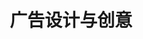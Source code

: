 ---
pageName: examination
title: 广告设计与创意
period: 2017年1月
courseID: "00755"
description: 本试卷分为两部分，满分100分，考试时间150分钟。<br />第一部分为选择题，1页至3页，共3页。应考者必须按试题顺序在“答题卡”上按要求填涂，答在试卷上无效。<br />第二部分为非选择题，4页至4页，共1页。应考者必须按试题顺序在“答题卡”上作答，答在试卷上无效。
sections:
  - title: 选择题 (共20分)
    topics: 
      - title: 单项选择题 (本大题共20小题，每小题1分，共20分)<br />在每小题列出的四个备选项中只有一个是符合题目要求的，请将其选出并将“答题卡” 的相应代码涂黑。错涂、多涂或未涂均无分。
        quetions: 
          - title: 用文字表明其名号、商号、招牌和营业性质的广告是
            type: radio
            options:
              - answer: 灯笼广告
                isTrue: true
              - answer: 标记广告
                isTrue: false
              - answer: 招牌广告
                isTrue: false
              - answer: 口头叫卖广告
                isTrue: false
          - title: 评估广告活动成败的指标是
            type: radio
            options:
              - answer: 广告计划
                isTrue: false
              - answer: 媒介代理
                isTrue: false
              - answer: 广告费用
                isTrue: false
              - answer: 广告效果
                isTrue: true
          - title: 禁毒广告属于
            type: radio
            options:
              - answer: 商业广告
                isTrue: false
              - answer: 政治广告
                isTrue: false
              - answer: 盈利性广告
                isTrue: false
              - answer: 公益广店
                isTrue: true
          - title: POP屈于平面广告创意与设计的存在形式中的
            type: radio
            options:
              - answer: 平面形式
                isTrue: false
              - answer: 立体形式
                isTrue: true
              - answer: 视师形式
                isTrue: false
              - answer: 活动形式
                isTrue: false
          - title: 下列不属于广告义案类型的是
            type: radio
            options:
              - answer: 广告标题
                isTrue: false
              - answer: 广告语
                isTrue: false
              - answer: 广告正文
                isTrue: false
              - answer: 广告图形
                isTrue: true
          - title: 创立擦笔淡彩并为月份牌特殊风格的形成奠定了基础的是
            type: radio
            options:
              - answer: 周慕桥
                isTrue: false
              - answer: 徐泳清
                isTrue: false
              - answer: 郑曼陀
                isTrue: true
              - answer: 谢之光
                isTrue: false
          - title: 以下不属于平面广告创意与设计的形式要素的是
            type: radio
            options:
              - answer: 色彩
                isTrue: false
              - answer: 图形
                isTrue: false
              - answer: 文案
                isTrue: false
              - answer: 创意理念
                isTrue: true
          - title: 以下不属于平面广告创意与设计的生理基础的是
            type: radio
            options:
              - answer: 眼睛
                isTrue: false
              - answer: 大脑
                isTrue: false
              - answer: 记忆
                isTrue: false
              - answer: 想象力
                isTrue: true
          - title: 广告运作的根本目的是
            type: radio
            options:
              - answer: 品牌推广
                isTrue: false
              - answer: 促进销售
                isTrue: true
              - answer: 形象直传
                isTrue: false
              - answer: 服务社会
                isTrue: false
          - title: 通过广告明确该产品适合某类消费者群体使用，其广告定位属于
            type: radio
            options:
              - answer: 品牌定位
                isTrue: false
              - answer: 形象定位
                isTrue: false
              - answer: 消费者定位
                isTrue: true
              - answer: 色彩定位
                isTrue: false
          - title: 视觉语言中最简洁的形态是
            type: radio
            options:
              - answer: 线
                isTrue: false
              - answer: 点
                isTrue: true
              - answer: 面
                isTrue: false
              - answer: 色彩
                isTrue: false
          - title: 以下不属于线的特征的是
            type: radio
            options:
              - answer: 长度
                isTrue: false
              - answer: 方向
                isTrue: false
              - answer: 位置
                isTrue: false
              - answer: 宽度
                isTrue: true
          - title: 一般情况下，广告画面的重心处丁画面中
            type: radio
            options:
              - answer: 绝对中心位置
                isTrue: false
              - answer: 中心偏下位置
                isTrue: false
              - answer: 中心偏上位置
                isTrue: true
              - answer: 中心偏右位置
                isTrue: false
          - title: 直接把数字估息传递到印刷机上，省去了传统胶印中的胶片PS曝光显影等步骤。这种技术是
            type: radio
            options:
              - answer: 直接成像技术
                isTrue: true
              - answer: 凹版印刷技术
                isTrue: false
              - answer: 金属活字印刷
                isTrue: false
              - answer: 数码制版
                isTrue: false
          - title: 印刷钞票所用的纸张材料是
            type: radio
            options:
              - answer: 铜版纸
                isTrue: false
              - answer: 臼板纸
                isTrue: false
              - answer: 凹版印刷纸
                isTrue: true
              - answer: 合成纸
                isTrue: false
          - title: 羽绒服广告中使用大面积蓝色调感染受众情绪是运用色彩的
            type: radio
            options:
              - answer: 味觉感
                isTrue: false
              - answer: 冷暖感
                isTrue: true
              - answer: 轻重感
                isTrue: false
              - answer: 软硬感
                isTrue: false
          - title: A3纸张的尺寸大小是
            type: radio
            options:
              - answer: 210mm x 297mm
                isTrue: false
              - answer: 297mm x 420mm
                isTrue: true
              - answer: 787mm x 1092mm
                isTrue: false
              - answer: 889mm x 1194mm
                isTrue: false
          - title: 平面广告软件Photoshop是
            type: radio
            options:
              - answer: 动画类软件
                isTrue: false
              - answer: 矢晕图形类软件
                isTrue: false
              - answer: 位图图像类软件
                isTrue: true
              - answer: 三维类软件
                isTrue: false
          - title: 提出品牌形象论的杰出广告人是
            type: radio
            options:
              - answer: 爱德华.戴勃诺
                isTrue: false
              - answer: 杰克.特劳特
                isTrue: false
              - answer: 杰克.里斯
                isTrue: false
              - answer: 大卫.奥格威
                isTrue: true
          - title: 基于对客观物象视觉形式的概括和提炼，建立在主观联想和想象基础之上的思维方式是
            type: radio
            options:
              - answer: 形象思维
                isTrue: false
              - answer: 抽象思维
                isTrue: true
              - answer: 逆向思维
                isTrue: false
              - answer: 多向思维
                isTrue: false
  - title: 非选择题 (共80分)
    topics: 
      - title: 名词解释题 (本大题共 5小题，每小题 2分，共 10 分)
        quetions: 
          - title: 夸张法
            type: textarea
            answer: 夸张法是用夸张和变形的手法，使平面广告创意与设计的画面更具有视觉冲击力，具有突出和强化诉求的作用。
          - title: 平面广告创意与设计
            type: textarea
            answer: 平面广告创意与设计，就是以传播理论为指导，选择平面的视觉形式(媒介)，通过受众的视觉认知达到传递广告信息的目的。
          - title: 情感法
            type: textarea
            answer: 情感法是用情感元素来表现和说明平面广告创意与设计诉求的一种方法。
          - title: 反向思维
            type: textarea
            answer: 反向思维是基于对原有客观物象认识的重新审视，从而探索和发现客观物象存在新的意义和新的表象可能性的一种思维方式。
          - title: 真假结合法
            type: textarea
            answer: 真假结合法是对比法的具体化，真假结合有多种表现形式，主要有图形的真假、实物的真假、概念的真假等。
      - title: 判断改错题 (本大题共 5 小题，每小题 4 分，共 20 分)<br />判断下列各题划线处的正误，在 “答题卡” 的试题序号后，正确的划上 "√" , 错误的划上 “X", 并改正错误。
        quetions: 
          - title: 拼版是指印<u>刷页面按折页方式将页码顺序排到一起</u>。
            type: yesOrNo
            isTrue: true
            answer: 
          - title: 装订的方法包括<u>骑马钉、锁线装和胶装</u>等。
            type: yesOrNo
            isTrue: true
            answer: 
          - title: 中文字<u>基本是方块字，即以正方形为文字的假想外框来设计</u>。
            type: yesOrNo
            isTrue: true
            answer: 
          - title: 在广告设计中，<u>色彩用得越多效果越好</u>。
            type: yesOrNo
            isTrue: false
            answer: 应该尽可能地用较少的色彩去获得较完美的色彩效果。
          - title: ROI理论是由美国广告大师<u>杰克.里斯</u>提出的。
            type: yesOrNo
            isTrue: false
            answer: 威廉.伯恩巴克
      - title: 简答题 (本大题共5小题，每小题6分，共30分)
        quetions: 
          - title: 简述头脑风暴广告创意法。
            type: textarea
            answer: 头脑风暴法是指两个或更多的人聚在一起，围绕一个明确的问题，共同思索，相互启发和激励，填补彼此的知识和经验的空隙(3分)，从中引出创造性设想的连锁反应，以产生更多的创造性设想(3分)。
          - title: 简述平面广告中创意设计的步骤。
            type: textarea
            answer: (1)了解诉求对象 (2)展开创意发想 (3)发现表现路径 (4)选择和拓展设计元素 (5)确定表现手法 (6)执行表现手法 (7)反馈与修正  (答错一个扣1分，扣完6分为止)
          - title: 平面广告形式美的法则是什么？
            type: textarea
            answer: (1)和谐统一 (2)新颖独特 (3)简洁概括 (4)以情感人 (每小点2分，以上4点答对任意3点得6分）
          - title: 简述创意在平面广告设计中的重要性。
            type: textarea
            answer: (1)创意是一种素质 (2分) (2)创意是一种方法 (2分) (3)创意是一种要求 (2分)
          - title: 什么是比喻法?
            type: textarea
            answer: 比喻法是指将平面广告创意与设计的对象与其他自然物进行并置或内比，用以说明其表现目的。(3分)比喻法有正比与反比两种基本形式。(3分)
      - title: 设计题 (本大题共1小题，共20分)
        quetions: 
          - title: 以“全球变暧”为主题，创作一 幅平面公益广告。包括简要的设计说明。<br />要求：主题明确，信息传达准确，视觉冲击力强，画面具有良好的视觉效果。<br />材料：材料不限<br />尺寸：宽度13厘米，高度18厘米。
            type: design
---
